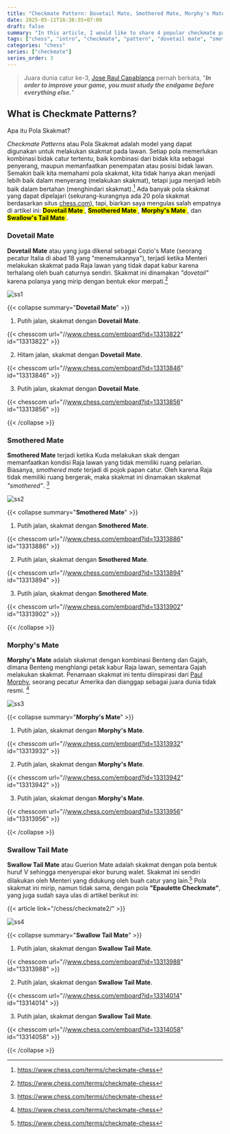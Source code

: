 ```yaml
---
title: "Checkmate Pattern: Dovetail Mate, Smothered Mate, Morphy's Mate, Swallow's Tail Mate"
date: 2025-05-11T16:38:55+07:00
draft: false
summary: "In this article, I would like to share 4 popular checkmate patterns, which are Dovettail Mate, Smothered Mate, Morphy Mate, and Swallow Tail Mate."
tags: ["chess", "intro", "checkmate", "pattern", "dovetail mate", "smothered mate", "morphy's mate", "swallow's tail mate"]
categories: "chess"
series: ["checkmate"]
series_order: 3
---
```


> Juara dunia catur ke-3, [Jose Raul Capablanca](https://www.chess.com/players/jose-raul-capablanca) pernah berkata, "***In order to improve your game, you must study the endgame before everything else.***"

## What is Checkmate Patterns?

Apa itu Pola Skakmat?

*Checkmate Patterns* atau Pola Skakmat adalah model yang dapat digunakan untuk melakukan skakmat pada lawan. Setiap pola memerlukan kombinasi bidak catur tertentu, baik kombinasi dari bidak kita sebagai penyerang, maupun memanfaatkan penempatan atau posisi bidak lawan. Semakin baik kita memahami pola skakmat, kita tidak hanya akan menjadi lebih baik dalam menyerang (melakukan skakmat), tetapi juga menjadi lebih baik dalam bertahan (menghindari skakmat).[^1] Ada banyak pola skakmat yang dapat dipelajari (sekurang-kurangnya ada 20 pola skakmat berdasarkan situs [chess.com](https://www.chess.com/terms/checkmate-chess)), tapi, biarkan saya mengulas salah empatnya di artikel ini: <mark>**Dovetail Mate** </mark>, <mark> **Smothered Mate** </mark>, <mark> **Morphy's Mate** </mark>, dan <mark> **Swallow's Tail Mate** </mark>.

### Dovetail Mate

**Dovetail Mate** atau yang juga dikenal sebagai Cozio's Mate (seorang pecatur Italia di abad 18 yang "menemukannya"), terjadi ketika Menteri melakukan skakmat pada Raja lawan yang tidak dapat kabur karena terhalang oleh buah caturnya sendiri. Skakmat ini dinamakan _"dovetail"_ karena polanya yang mirip dengan bentuk ekor merpati.[^1]

![ss1](/chess/checkmate3/ss1.png "Dovetail Mate Pattern")

{{< collapse summary="**Dovetail Mate**" >}} 
1. Putih jalan, skakmat dengan **Dovetail Mate**.

{{< chesscom url="//www.chess.com/emboard?id=13313822" id="13313822" >}}

2. Hitam jalan, skakmat dengan **Dovetail Mate**.

{{< chesscom url="//www.chess.com/emboard?id=13313846" id="13313846" >}}

3. Putih jalan, skakmat dengan **Dovetail Mate**.

{{< chesscom url="//www.chess.com/emboard?id=13313856" id="13313856" >}}

{{< /collapse >}}

### Smothered Mate

**Smothered Mate** terjadi ketika Kuda melakukan skak dengan memanfaatkan kondisi Raja lawan yang tidak memiliki ruang pelarian. Biasanya, _smothered mate_ terjadi di pojok papan catur. Oleh karena Raja tidak memiliki ruang bergerak, maka skakmat ini dinamakan skakmat _"smothered"_. [^1]

![ss2](/chess/checkmate3/ss2.png "Smothered Mate Pattern")

{{< collapse summary="**Smothered Mate**" >}} 
1. Putih jalan, skakmat dengan **Smothered Mate**.

{{< chesscom url="//www.chess.com/emboard?id=13313886" id="13313886" >}}

2. Putih jalan, skakmat dengan **Smothered Mate**.

{{< chesscom url="//www.chess.com/emboard?id=13313894" id="13313894" >}}

3. Putih jalan, skakmat dengan **Smothered Mate**.

{{< chesscom url="//www.chess.com/emboard?id=13313902" id="13313902" >}}

{{< /collapse >}}

### Morphy's Mate

**Morphy's Mate** adalah skakmat dengan kombinasi Benteng dan Gajah, dimana Benteng menghlangi petak kabur Raja lawan, sementara Gajah melakukan skakmat. Penamaan skakmat ini tentu diinspirasi dari [Paul Morphy](https://www.chess.com/players/paul-morphy), seorang pecatur Amerika dan dianggap sebagai juara dunia tidak resmi. [^1]

![ss3](/chess/checkmate3/ss3.png "Morphy's Mate Pattern")

{{< collapse summary="**Morphy's Mate**" >}} 
1. Putih jalan, skakmat dengan **Morphy's Mate**.

{{< chesscom url="//www.chess.com/emboard?id=13313932" id="13313932" >}}

2. Putih jalan, skakmat dengan **Morphy's Mate**.

{{< chesscom url="//www.chess.com/emboard?id=13313942" id="13313942" >}}

3. Putih jalan, skakmat dengan **Morphy's Mate**.

{{< chesscom url="//www.chess.com/emboard?id=13313956" id="13313956" >}}

{{< /collapse >}}

### Swallow Tail Mate

**Swallow Tail Mate** atau Guerion Mate adalah skakmat dengan pola bentuk huruf V sehingga menyerupai ekor burung walet. Skakmat ini sendiri dilakukan oleh Menteri yang didukung oleh buah catur yang lain.[^1] Pola skakmat ini mirip, namun tidak sama, dengan pola **"Epaulette Checkmate"**, yang juga sudah saya ulas di artikel berikut ini:

{{< article link="/chess/checkmate2/" >}}

![ss4](/chess/checkmate3/ss4.png "Swallow Tail Mate Pattern")

{{< collapse summary="**Swallow Tail Mate**" >}} 
1. Putih jalan, skakmat dengan **Swallow Tail Mate**.

{{< chesscom url="//www.chess.com/emboard?id=13313988" id="13313988" >}}

2. Putih jalan, skakmat dengan **Swallow Tail Mate**.

{{< chesscom url="//www.chess.com/emboard?id=13314014" id="13314014" >}}

3. Putih jalan, skakmat dengan **Swallow Tail Mate**.

{{< chesscom url="//www.chess.com/emboard?id=13314058" id="13314058" >}}

{{< /collapse >}}



[^1]: https://www.chess.com/terms/checkmate-chess